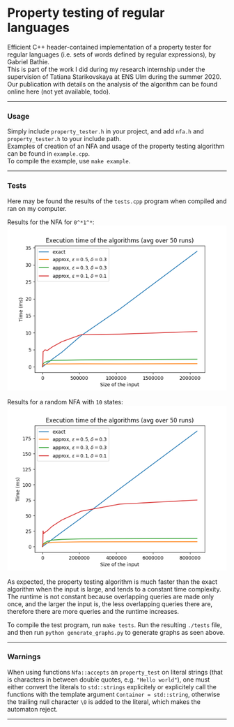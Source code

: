 # Property testing of regular languages

Efficient C++ header-contained implementation of a property tester for regular languages 
(i.e. sets of words defined by regular expressions), by Gabriel Bathie.   
This is part of the work I did during my research internship  under the supervision of Tatiana Starikovskaya at ENS Ulm during the summer 2020.  
Our publication with details on the analysis of the algorithm can be found online here (not yet available, todo).

---
### Usage
Simply include `property_tester.h` in your project, and add `nfa.h` and `property_tester.h` to your include path.  
Examples of creation of an NFA and usage of the property testing algorithm can be found in `example.cpp`.  
To compile the example, use  `make example`.

---
### Tests
Here may be found the results of the `tests.cpp` program when compiled and ran on my computer.

Results for the NFA for `0^*1^*`:
![01star](./figures/time01.png "Results for 0^*1^*")

Results for a random NFA with `10` states:
![random_nfa](./figures/time_random.png "Results for a random NFA with 10 states")

As expected, the property testing algorithm is much faster than the exact algorithm 
when the input is large, and tends to a constant time complexity.
The runtime is not constant because overlapping queries are made only once,
and the larger the input is, the less overlapping queries there are, therefore there are more queries and the runtime increases.

To compile the test program, run `make tests`.
Run the resulting `./tests` file, and then run `python generate_graphs.py` to generate graphs as seen above.

---
### Warnings
When using functions `Nfa::accepts` an `property_test` on literal strings 
(that is characters in between double quotes, e.g. `"Hello world"`), 
one must either convert the literals to `std::strings` explicitely
or explicitely call the functions with the template argument  `Container = std::string`,
otherwise the trailing null character `\0` is added to the literal, which makes the automaton reject.

---